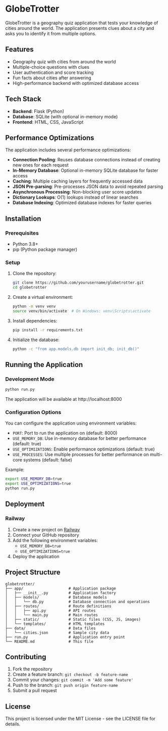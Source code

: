 # GlobeTrotter

GlobeTrotter is a geography quiz application that tests your knowledge of cities around the world. The application presents clues about a city and asks you to identify it from multiple options.

## Features

- Geography quiz with cities from around the world
- Multiple-choice questions with clues
- User authentication and score tracking
- Fun facts about cities after answering
- High-performance backend with optimized database access

## Tech Stack

- **Backend**: Flask (Python)
- **Database**: SQLite (with optional in-memory mode)
- **Frontend**: HTML, CSS, JavaScript

## Performance Optimizations

The application includes several performance optimizations:

- **Connection Pooling**: Reuses database connections instead of creating new ones for each request
- **In-Memory Database**: Optional in-memory SQLite database for faster access
- **Caching**: Multiple caching layers for frequently accessed data
- **JSON Pre-parsing**: Pre-processes JSON data to avoid repeated parsing
- **Asynchronous Processing**: Non-blocking user score updates
- **Dictionary Lookups**: O(1) lookups instead of linear searches
- **Database Indexing**: Optimized database indexes for faster queries

## Installation

### Prerequisites

- Python 3.8+
- pip (Python package manager)

### Setup

1. Clone the repository:
   ```bash
   git clone https://github.com/yourusername/globetrotter.git
   cd globetrotter
   ```

2. Create a virtual environment:
   ```bash
   python -m venv venv
   source venv/bin/activate  # On Windows: venv\Scripts\activate
   ```

3. Install dependencies:
   ```bash
   pip install -r requirements.txt
   ```

4. Initialize the database:
   ```bash
   python -c "from app.models.db import init_db; init_db()"
   ```

## Running the Application

### Development Mode

```bash
python run.py
```

The application will be available at http://localhost:8000

### Configuration Options

You can configure the application using environment variables:

- `PORT`: Port to run the application on (default: 8000)
- `USE_MEMORY_DB`: Use in-memory database for better performance (default: true)
- `USE_OPTIMIZATIONS`: Enable performance optimizations (default: true)
- `USE_PROCESSES`: Use multiple processes for better performance on multi-core systems (default: false)

Example:
```bash
export USE_MEMORY_DB=true
export USE_OPTIMIZATIONS=true
python run.py
```

## Deployment

### Railway

1. Create a new project on [Railway](https://railway.app/)
2. Connect your GitHub repository
3. Add the following environment variables:
   - `USE_MEMORY_DB=true`
   - `USE_OPTIMIZATIONS=true`
4. Deploy the application

## Project Structure

```
globetrotter/
├── app/                    # Application package
│   ├── __init__.py         # Application factory
│   ├── models/             # Database models
│   │   └── db.py           # Database connection and operations
│   ├── routes/             # Route definitions
│   │   ├── api.py          # API routes
│   │   └── main.py         # Main routes
│   ├── static/             # Static files (CSS, JS, images)
│   └── templates/          # HTML templates
├── data/                   # Data files
│   └── cities.json         # Sample city data
├── run.py                  # Application entry point
└── README.md               # This file
```

## Contributing

1. Fork the repository
2. Create a feature branch: `git checkout -b feature-name`
3. Commit your changes: `git commit -m 'Add some feature'`
4. Push to the branch: `git push origin feature-name`
5. Submit a pull request

## License

This project is licensed under the MIT License - see the LICENSE file for details.

